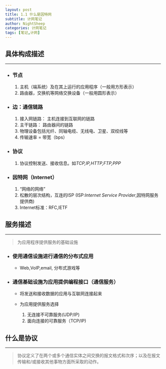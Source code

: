 ```yaml
---
layout: post
title: 1.1 什么是因特网
subtitle: 计网笔记
author: NightSheep
categories: 计网笔记
tags: [笔记,计网]
---
```

## 具体构成描述
---

- ### 节点

	1. 主机（端系统）及在其上运行的应用程序（一般用方形表示）
	2. 路由器，交换机等网络交换设备（一般用圆形表示）

- ### 边：通信链路

	1. 接入网链路： 主机连接到互联网的链路
	2. 主干链路： 路由器间的链路
	3. 物理设备包括光纤、同轴电缆、无线电、卫星、双绞线等
	4. 传输速率 = 带宽（bps）

- ### 协议

	1. 协议控制发送、接收信息。如*TCP,IP,HTTP,FTP,PPP*

- ### 因特网（Internet）

	1. “网络的网络”
	2. 松散的层次结构，互连的ISP (ISP:*Internet Service Provider*,因特网服务提供商)
	3. Internet标准：RFC,IETF

## 服务描述
---

> 为应用程序提供服务的基础设施

- ### 使用通信设施进行通信的分布式应用

	- Web,VoIP,email, 分布式游戏等

- ### 通信基础设施为应用提供编程接口（通信服务）

	- 将发送和接收数据的应用与互联网连接起来
	- 为应用提供服务选择
	
		1. 无连接不可靠服务(UDP/IP)
		2. 面向连接的可靠服务（TCP/IP)

## 什么是协议
---

> 协议定义了在两个或多个通信实体之间交换的报文格式和次序；以及在报文传输和/或接收其他事物方面所采取的动作。













